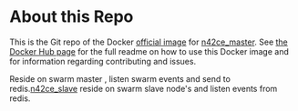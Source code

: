 # About this Repo

This is the Git repo of the Docker [official image](https://docs.docker.com/docker-hub/official_repos/) for [n42ce_master](https://hub.docker.com/r/n42inc/n42ce_master/). See [the Docker Hub page](https://hub.docker.com/r/n42inc/n42ce_master/) for the full readme on how to use this Docker image and for information regarding contributing and issues.

Reside on swarm master , listen swarm events and send to redis.[n42ce_slave](https://hub.docker.com/r/n42inc/n42ce_slave/) reside on swarm slave node's and listen events from redis.

